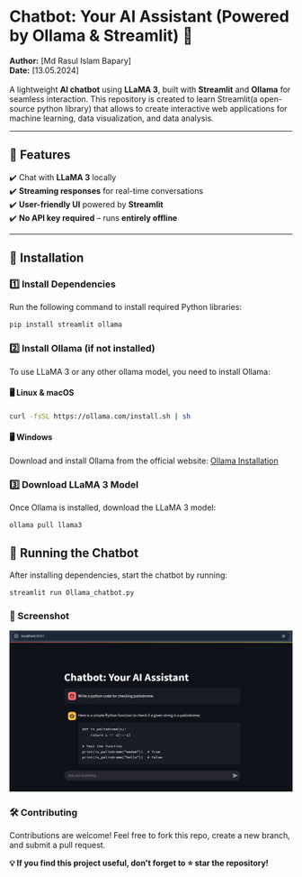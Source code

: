 # Chatbot: Your AI Assistant (Powered by Ollama & Streamlit) 🚀
**Author:** [Md Rasul Islam Bapary]  
**Date:** [13.05.2024]\
\
A lightweight **AI chatbot** using **LLaMA 3**, built with **Streamlit** and **Ollama** for seamless interaction. This repository is created to learn Streamlit(a open-source python library) that allows to create interactive web applications for machine learning, data visualization, and data analysis.

---

## 📌 Features  
✔️ Chat with **LLaMA 3** locally  
✔️ **Streaming responses** for real-time conversations  
✔️ **User-friendly UI** powered by **Streamlit**  
✔️ **No API key required** – runs **entirely offline**  

---

## 🔧 Installation  

### 1️⃣ Install Dependencies  
Run the following command to install required Python libraries:  
```bash
pip install streamlit ollama
```
### 2️⃣ Install Ollama (if not installed)
To use LLaMA 3 or any other ollama model, you need to install Ollama:

#### 🖥️ Linux & macOS
```bash
curl -fsSL https://ollama.com/install.sh | sh
```
#### 🖥️ Windows
Download and install Ollama from the official website: [Ollama Installation](https://ollama.com/)

### 3️⃣ Download LLaMA 3 Model
Once Ollama is installed, download the LLaMA 3 model:

```bash
ollama pull llama3
```
## 🚀 Running the Chatbot
After installing dependencies, start the chatbot by running:

```bash
streamlit run Ollama_chatbot.py
```
### 📸 Screenshot
![Example of chatbot's interface](imgs/image.png)

### 🛠️ Contributing
Contributions are welcome! Feel free to fork this repo, create a new branch, and submit a pull request.

**💡 If you find this project useful, don't forget to ⭐ star the repository!**